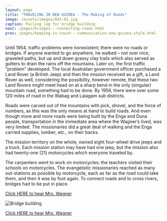 ```yaml
---
layout: page
title: "TRAVELING IN NEW GUINEA - The Making of Roads"
image: /assets/images/043-02.jpg
caption: Pulling log for bridge building
next: /pages/bridges---connecting-roads.html
prev: /pages/keeping-in-touch---communication-new-guinea-style.html
...
```

Until 1954, traffic problems were nonexistent; there were no roads or
bridges.  If anyone wanted to go anywhere, he walked – not over nice,
graveled paths, but up and down grassy clay trails which also served as
gutters to drain the rains off the mountains.  Later on, the first traffic
“problem” developed.  The local Australian government officer purchased a
Land Rover (a British Jeep) and then the mission received as a gift, a Land
Rover as well, considering the possibility, however remote, that these two
Land Rovers might meet head on at a sharp bend in the only (singular)
mountain road, something had to be done.  By 1956, there were over
some 120 miles of road in the Wabag and Laiagam sub districts.

Roads were carved out of the mountains with pick, shovel, and the force of
numbers, as this was the only means at hand to build roads. And even
though more and more roads were being built by the Enga and Duna
people, transportation in the immediate area where the Wagner’s lived,
was very limited.  The missionaries did a great deal of walking and the
Enga carried supplies, lumber, etc., on their backs.

The mission territory on the whole, owned eight four-wheel drive jeeps
and a truck.  Each mission station may have had one jeep, but the mission
also had twenty-one (21) motorcycles which everyone traveled by.

The carpenters went  to work on motorcycles; the teachers visited their
schools on motorcycles.  The evangelistic missionaries reached as many
out-stations as possible by motorcycle, each as far as the road could take
them, and then it was by foot again.  To connect roads and to cross rivers,
bridges had to be put in place.


[Click HERE to hear Mrs. Wagner](audio/043-001.mp3)

![Bridge building](/assets/images/043-01.jpg)

[Click HERE to hear Mrs. Wagner](audio/043-002.mp3)